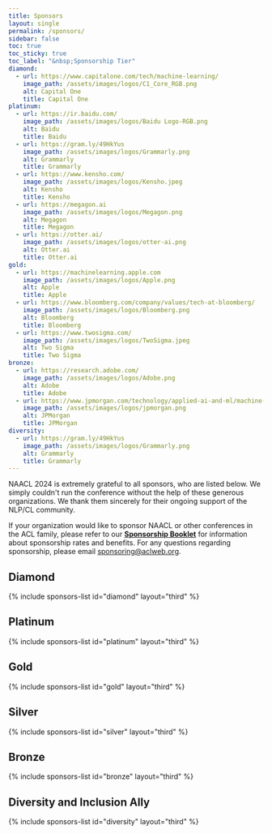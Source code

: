 ```yaml
---
title: Sponsors
layout: single
permalink: /sponsors/
sidebar: false
toc: true
toc_sticky: true
toc_label: "&nbsp;Sponsorship Tier"
diamond:
  - url: https://www.capitalone.com/tech/machine-learning/
    image_path: /assets/images/logos/C1_Core_RGB.png
    alt: Capital One
    title: Capital One
platinum:
  - url: https://ir.baidu.com/
    image_path: /assets/images/logos/Baidu Logo-RGB.png
    alt: Baidu
    title: Baidu
  - url: https://gram.ly/49HkYus
    image_path: /assets/images/logos/Grammarly.png
    alt: Grammarly
    title: Grammarly
  - url: https://www.kensho.com/
    image_path: /assets/images/logos/Kensho.jpeg
    alt: Kensho
    title: Kensho
  - url: https://megagon.ai
    image_path: /assets/images/logos/Megagon.png
    alt: Megagon
    title: Megagon
  - url: https://otter.ai/
    image_path: /assets/images/logos/otter-ai.png
    alt: Otter.ai
    title: Otter.ai
gold:
  - url: https://machinelearning.apple.com
    image_path: /assets/images/logos/Apple.png
    alt: Apple
    title: Apple
  - url: https://www.bloomberg.com/company/values/tech-at-bloomberg/
    image_path: /assets/images/logos/Bloomberg.png
    alt: Bloomberg
    title: Bloomberg
  - url: https://www.twosigma.com/
    image_path: /assets/images/logos/TwoSigma.jpeg
    alt: Two Sigma
    title: Two Sigma
bronze:
  - url: https://research.adobe.com/
    image_path: /assets/images/logos/Adobe.png
    alt: Adobe
    title: Adobe
  - url: https://www.jpmorgan.com/technology/applied-ai-and-ml/machine-learning
    image_path: /assets/images/logos/jpmorgan.png
    alt: JPMorgan
    title: JPMorgan
diversity:
  - url: https://gram.ly/49HkYus
    image_path: /assets/images/logos/Grammarly.png
    alt: Grammarly
    title: Grammarly
---
```


NAACL 2024 is extremely grateful to all sponsors, who are listed below. 
We simply couldn't run the conference without the help of these generous organizations. 
We thank them sincerely for their ongoing support of the NLP/CL community.

If your organization would like to sponsor NAACL or other conferences in the ACL family, 
please refer to our [**Sponsorship Booklet**](/downloads/Sponsorship-2024-booklet.pdf) 
for information about sponsorship rates and benefits. 
For any questions regarding sponsorship, please email [sponsoring@aclweb.org](mailto:sponsoring@aclweb.org ). 

<style>
.sponsors-list { justify-content: flex-start; }
.sponsors-list > a {
  display: flex;
  flex-direction: row;
  justify-content: center;
  background-color: #fff;
  border: 1px solid #d3d3d3;
  border-radius: 5px;
  align-items: center;
  margin: 0.2em;
  padding: 0.5em;
  text-align: center;
}
.sponsors-list a { text-decoration: none; }
.sponsors-list > a > .dummy-padding { margin-top: 100%; }
.sponsors-list > a > img { margin: 0; }
.sponsors-list > a:hover { box-shadow: 0 0 10px #00000044; }
.sponsors-list > a:hover > img { box-shadow: none !important; }
</style>

## Diamond

{% include sponsors-list id="diamond" layout="third" %}

## Platinum

{% include sponsors-list id="platinum" layout="third" %}

## Gold

{% include sponsors-list id="gold" layout="third" %}

## Silver

{% include sponsors-list id="silver" layout="third" %}

## Bronze

{% include sponsors-list id="bronze" layout="third" %}

## Diversity and Inclusion Ally

{% include sponsors-list id="diversity" layout="third" %}

